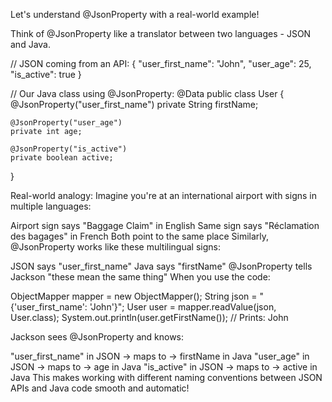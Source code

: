 Let's understand @JsonProperty with a real-world example!

Think of @JsonProperty like a translator between two languages - JSON and Java.

// JSON coming from an API:
{
    "user_first_name": "John",
    "user_age": 25,
    "is_active": true
}

// Our Java class using @JsonProperty:
@Data
public class User {
    @JsonProperty("user_first_name")
    private String firstName;
    
    @JsonProperty("user_age")
    private int age;
    
    @JsonProperty("is_active")
    private boolean active;
}

Real-world analogy: Imagine you're at an international airport with signs in multiple languages:

Airport sign says "Baggage Claim" in English
Same sign says "Réclamation des bagages" in French
Both point to the same place
Similarly, @JsonProperty works like these multilingual signs:

JSON says "user_first_name"
Java says "firstName"
@JsonProperty tells Jackson "these mean the same thing"
When you use the code:

ObjectMapper mapper = new ObjectMapper();
String json = "{'user_first_name': 'John'}";
User user = mapper.readValue(json, User.class);
System.out.println(user.getFirstName()); // Prints: John

Jackson sees @JsonProperty and knows:

"user_first_name" in JSON → maps to → firstName in Java
"user_age" in JSON → maps to → age in Java
"is_active" in JSON → maps to → active in Java
This makes working with different naming conventions between JSON APIs and Java code smooth and automatic!
